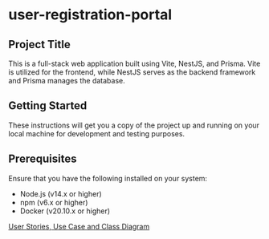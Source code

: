 # user-registration-portal
## Project Title
This is a full-stack web application built using Vite, NestJS, and Prisma. Vite is utilized for the frontend, while NestJS serves as the backend framework and Prisma manages the database.

## Getting Started
These instructions will get you a copy of the project up and running on your local machine for development and testing purposes.

## Prerequisites
Ensure that you have the following installed on your system:

- Node.js (v14.x or higher)
- npm (v6.x or higher)
- Docker (v20.10.x or higher)

[User Stories, Use Case and Class Diagram](https://wild-cobbler-f62.notion.site/Regov-63ea5077e4f442c88a1b958a1b944e40)
